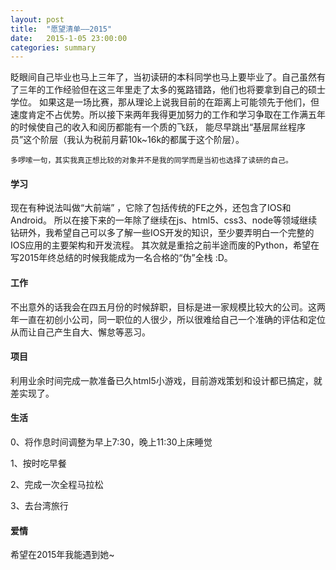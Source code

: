 ```yaml
---
layout: post
title:  "愿望清单——2015"
date:   2015-1-05 23:00:00
categories: summary
---
```


眨眼间自己毕业也马上三年了，当初读研的本科同学也马上要毕业了。自己虽然有了三年的工作经验但在这三年里走了太多的冤路错路，他们也将要拿到自己的硕士学位。
如果这是一场比赛，那从理论上说我目前的在距离上可能领先于他们，但速度肯定不占优势。所以接下来两年我得更加努力的工作和学习争取在工作满五年的时候使自己的收入和阅历都能有一个质的飞跃，
能尽早跳出“基层屌丝程序员”这个阶层（我认为税前月薪10k~16k的都属于这个阶层）。

    多啰嗦一句，其实我真正想比较的对象并不是我的同学而是当初也选择了读研的自己。

#### 学习
现在有种说法叫做“大前端” ，它除了包括传统的FE之外，还包含了IOS和Android。
所以在接下来的一年除了继续在js、html5、css3、node等领域继续钻研外，我希望自己可以多了解一些IOS开发的知识，至少要弄明白一个完整的IOS应用的主要架构和开发流程。
其次就是重拾之前半途而废的Python，希望在写2015年终总结的时候我能成为一名合格的“伪”全栈 :D。

#### 工作
不出意外的话我会在四五月份的时候辞职，目标是进一家规模比较大的公司。这两年一直在初创小公司，同一职位的人很少，所以很难给自己一个准确的评估和定位从而让自己产生自大、懈怠等恶习。

#### 项目
利用业余时间完成一款准备已久html5小游戏，目前游戏策划和设计都已搞定，就差实现了。

#### 生活
0、将作息时间调整为早上7:30，晚上11:30上床睡觉

1、按时吃早餐

2、完成一次全程马拉松

3、去台湾旅行

#### 爱情
希望在2015年我能遇到她~
